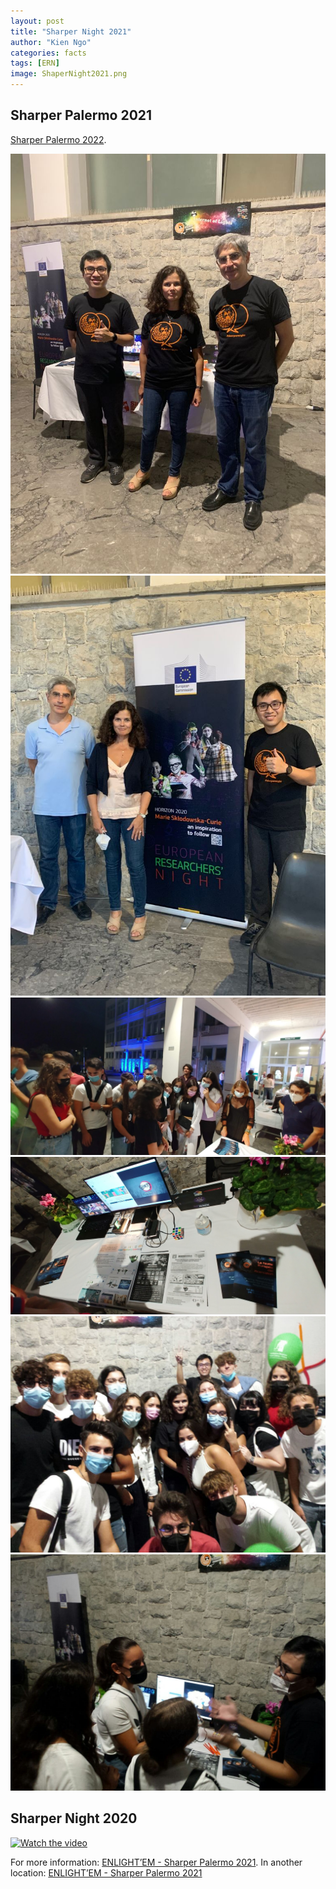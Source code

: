 ```yaml
---
layout: post
title: "Sharper Night 2021"
author: "Kien Ngo"
categories: facts
tags: [ERN]
image: ShaperNight2021.png
---
```



## Sharper Palermo 2021
[Sharper Palermo 2022](https://www.sharper-night.it/sharper-palermo/).


![alt text](https://raw.githubusercontent.com/kotobuki09/kotobuki09.github.io/gh-pages/assets/img/Pic1.jpg "Pic1")
![alt text](https://raw.githubusercontent.com/kotobuki09/kotobuki09.github.io/gh-pages/assets/img/Pic2.jpg "Pic2")
![alt text](https://raw.githubusercontent.com/kotobuki09/kotobuki09.github.io/gh-pages/assets/img/ern2021_1.jpg "ePic1")
![alt text](https://raw.githubusercontent.com/kotobuki09/kotobuki09.github.io/gh-pages/assets/img/ern2021_2.jpg "ePic2")
![alt text](https://raw.githubusercontent.com/kotobuki09/kotobuki09.github.io/gh-pages/assets/img/ern2021_3.jpg "ePic3")
![alt text](https://raw.githubusercontent.com/kotobuki09/kotobuki09.github.io/gh-pages/assets/img/ern2021_4.jpg "ePic4")


## Sharper Night 2020

[![Watch the video](https://img.youtube.com/vi/JctwQPsHM7w/maxresdefault.jpg)](https://www.youtube.com/watch?v=JctwQPsHM7w)


For more information:
[ENLIGHT’EM - Sharper Palermo 2021](https://enlightem.eu/results/communication/european-researchers-night-2021-palermo/).
In another location:
[ENLIGHT’EM - Sharper Palermo 2021](https://enlightem.eu/european-researcher-night-2021-review/)

